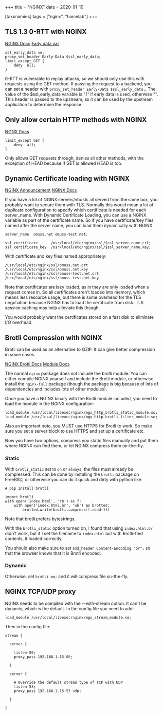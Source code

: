 +++
title = "NGINX"
date = 2020-01-10

[taxonomies]
tags = ["nginx", "homelab"]
+++

## TLS 1.3 0-RTT with NGINX

[NGINX Docs](http://nginx.org/en/docs/http/ngx_http_ssl_module.html#ssl_early_data)
[Early data var](http://nginx.org/en/docs/http/ngx_http_ssl_module.html#var_ssl_early_data)

```
ssl_early_data on;
proxy_set_header Early-Data $ssl_early_data;
limit_except GET {
    deny  all;
}
```

0-RTT is vulnerable to replay attacks, so we should only use this with requests using the GET method. If passing the request to a backend, you can set a header with `proxy_set_header Early-Data $ssl_early_data;`. The value of the $ssl_early_data variable is "1" if early data is used, otherwise "". This header is passed to the upstream, so it can be used by the upstream application to determine the response.


## Only allow certain HTTP methods with NGINX

[NGNX Docs](https://nginx.org/en/docs/http/ngx_http_core_module.html#limit_except)

```
limit_except GET {
    deny  all;
}
```

Only allows GET requests through, denies all other methods, with the exception of HEAD because if GET is allowed HEAD is too.

## Dynamic Certificate loading with NGINX

[NGINX Announcement](https://www.nginx.com/blog/nginx-plus-r18-released/)
[NGINX Docs](http://nginx.org/en/docs/http/ngx_http_ssl_module.html#ssl_certificate)

If you have a lot of NGINX servers/vhosts all served from the same box, you probably want to secure them with TLS. Normally this would mean a lot of duplicate configuration to specify which certificate is needed for each server_name. With Dynamic Certificate Loading, you can use a NGINX variable as part of the certificate name. So if you have certificate/key files named after the server name, you can load them dynamically with NGINX.

```
server_name  omuss.net omuss-test.net;

ssl_certificate      /usr/local/etc/nginx/ssl/$ssl_server_name.crt;
ssl_certificate_key  /usr/local/etc/nginx/ssl/$ssl_server_name.key;
```

With certificate and key files named appropriately:

```
/usr/local/etc/nginx/ssl/omuss.net.crt
/usr/local/etc/nginx/ssl/omuss.net.key
/usr/local/etc/nginx/ssl/omuss-test.net.crt
/usr/local/etc/nginx/ssl/omuss-test.net.key
```

Note that certificates are lazy loaded, as in they are only loaded when a request comes in. So all certificates aren't loaded into memory, which means less resource usage, but there is some overhead for the TLS negotiation because NGINX has to load the certificate from disk. TLS session caching may help alleviate this though.

You would probably want the certificates stored on a fast disk to eliminate I/O overhead.


## Brotli Compression with NGINX

Brotli can be used as an alternative to GZIP. It can give better compression in some cases.

[NGINX Brotli Docs](https://docs.nginx.com/nginx/admin-guide/dynamic-modules/brotli/)
[Module Docs](https://github.com/google/ngx_brotli/)

The normal `nginx` package does not include the brotli module. You can either compile NGINX yourself and include the Brotli module, or otherwise install the `nginx-full` package (though the package is big because of lots of dependencies and includes lots of other modules).

Once you have a NGINX binary with the Brotli module included, you need to load the module in the NGINX configuration:

```
load_module /usr/local/libexec/nginx/ngx_http_brotli_static_module.so;
load_module /usr/local/libexec/nginx/ngx_http_brotli_filter_module.so;
```

Also an important note, you MUST use HTTPS for Brotli to work. So make sure you set a server block to use HTTPS and set up a certificate etc.

Now you have two options, compress you static files manually and put them where NGINX can find them, or let NGINX compress them on-the-fly. 

### Static
With `brotli_static` set to `on` or `always`, the files must already be compressed. This can be done by installing the `brotli` package on FreeBSD, or otherwise you can do it quick and dirty with python like:

```
# pip install brotli

import brotli
with open('index.html', 'rb') as f:
    with open('index.html.br', 'wb') as brotted:
        brotted.write(brotli.compress(f.read()))
```

Note that brotli prefers bytestrings.

With the `brotli_static` option turned on, I found that using `index.html.br` didn't work, but if I set the filename to `index.html` but with Brotli-fied contents, it loaded correctly.

You should also make sure to set `add_header Content-Encoding "br";` so that the browser knows that it is Brotli encoded.

### Dynamic

Otherwise, set `brotli on;` and it will compress file on-the-fly.

## NGINX TCP/UDP proxy

NGINX needs to be compiled with the --with-stream option. It can't be dynamic, which is the default. In the config file you need to add:

```
load_module /usr/local/libexec/nginx/ngx_stream_module.so;
```

Then in the config file:

```
stream {

  server {

    listen 80;
    proxy_pass 192.168.1.15:80;

  }

  server {

    # Override the default stream type of TCP with UDP
    listen 53;
    proxy_pass 192.168.1.15:53 udp;

  }

}
```
